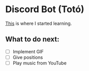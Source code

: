 # Discord Bot (Totó)
[This](https://www.youtube.com/watch?v=SPTfmiYiuok) is where I started learning.
 
## What to do next:

- [ ] Implement GIF 
- [ ] Give positions
- [ ] Play music from YouTube 
